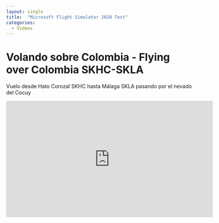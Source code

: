 ```yaml
---
layout: single
title:  "Microsoft Flight Simulator 2020 Test"
categories:
  - Videos
---
```


# Volando sobre Colombia - Flying over Colombia SKHC-SKLA

Vuelo desde Hato Corozal SKHC hasta Málaga SKLA pasando por el nevado del Cocuy

<iframe width="560" height="315" src="https://www.youtube.com/embed/U1Cez_9XPAE" frameborder="0" allow="accelerometer; autoplay; clipboard-write; encrypted-media; gyroscope; picture-in-picture" allowfullscreen></iframe>

